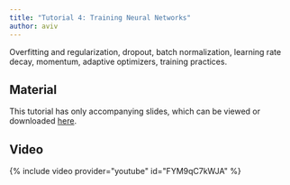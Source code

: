 ```yaml
---
title: "Tutorial 4: Training Neural Networks"
author: aviv
---
```


Overfitting and regularization, dropout, batch normalization, learning rate
decay, momentum, adaptive optimizers, training practices.

## Material

This tutorial has only accompanying slides, which can be viewed or downloaded
[here](https://github.com/vistalab-technion/cs236605-tutorials/blob/master/tutorial4/tutorial_4.pdf).

## Video

{% include video provider="youtube" id="FYM9qC7kWJA" %}

